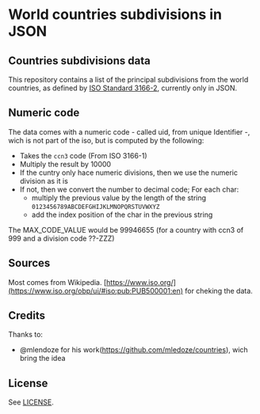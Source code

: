 # World countries subdivisions in JSON
## Countries subdivisions data
This repository contains a list of the principal subdivisions from the world countries, as defined by [ISO Standard 3166-2](https://en.wikipedia.org/wiki/ISO_3166-2), currently only in JSON.

## Numeric code
The data comes with a numeric code - called uid, from unique Identifier -, wich is not part of the iso, but is computed by the following:
- Takes the `ccn3` code  (From ISO 3166-1)
- Multiply the result by 10000
- If the cuntry only hace numeric divisions, then we use the numeric division as it is
- If not, then we convert the number to decimal code; For each char:
  - multiply the previous value by the length of the string `0123456789ABCDEFGHIJKLMNOPQRSTUVWXYZ`
  - add the index position of the char in the previous string

The MAX_CODE_VALUE would be 99946655 (for a country with ccn3 of 999 and a division code ??-ZZZ)

## Sources
Most comes from Wikipedia.
[https://www.iso.org/](https://www.iso.org/obp/ui/#iso:pub:PUB500001:en)  for cheking the data.

## Credits

Thanks to:  
 - @mlendoze for his work(https://github.com/mledoze/countries), wich bring the idea

## License
See  [LICENSE](https://github.com/IgnacioPomar/iso-3166-2.json/blob/master/LICENSE).
